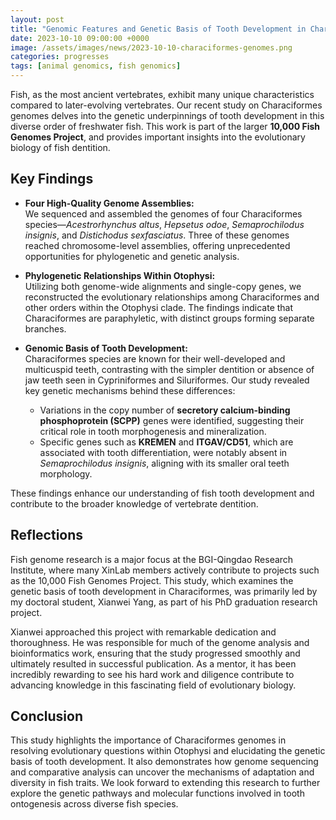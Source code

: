 ```yaml
---
layout: post
title: "Genomic Features and Genetic Basis of Tooth Development in Characiformes"
date: 2023-10-10 09:00:00 +0000
image: /assets/images/news/2023-10-10-characiformes-genomes.png
categories: progresses
tags: [animal genomics, fish genomics]
---
```



Fish, as the most ancient vertebrates, exhibit many unique characteristics compared to later-evolving vertebrates. Our recent study on Characiformes genomes delves into the genetic underpinnings of tooth development in this diverse order of freshwater fish. This work is part of the larger **10,000 Fish Genomes Project**, and provides important insights into the evolutionary biology of fish dentition.

## Key Findings

- **Four High-Quality Genome Assemblies:**  
  We sequenced and assembled the genomes of four Characiformes species—*Acestrorhynchus altus*, *Hepsetus odoe*, *Semaprochilodus insignis*, and *Distichodus sexfasciatus*. Three of these genomes reached chromosome-level assemblies, offering unprecedented opportunities for phylogenetic and genetic analysis.

- **Phylogenetic Relationships Within Otophysi:**  
  Utilizing both genome-wide alignments and single-copy genes, we reconstructed the evolutionary relationships among Characiformes and other orders within the Otophysi clade. The findings indicate that Characiformes are paraphyletic, with distinct groups forming separate branches.

- **Genomic Basis of Tooth Development:**  
  Characiformes species are known for their well-developed and multicuspid teeth, contrasting with the simpler dentition or absence of jaw teeth seen in Cypriniformes and Siluriformes. Our study revealed key genetic mechanisms behind these differences:
  - Variations in the copy number of **secretory calcium-binding phosphoprotein (SCPP)** genes were identified, suggesting their critical role in tooth morphogenesis and mineralization.
  - Specific genes such as **KREMEN** and **ITGAV/CD51**, which are associated with tooth differentiation, were notably absent in *Semaprochilodus insignis*, aligning with its smaller oral teeth morphology.

These findings enhance our understanding of fish tooth development and contribute to the broader knowledge of vertebrate dentition.

## Reflections

Fish genome research is a major focus at the BGI-Qingdao Research Institute, where many XinLab members actively contribute to projects such as the 10,000 Fish Genomes Project. This study, which examines the genetic basis of tooth development in Characiformes, was primarily led by my doctoral student, Xianwei Yang, as part of his PhD graduation research project.

Xianwei approached this project with remarkable dedication and thoroughness. He was responsible for much of the genome analysis and bioinformatics work, ensuring that the study progressed smoothly and ultimately resulted in successful publication. As a mentor, it has been incredibly rewarding to see his hard work and diligence contribute to advancing knowledge in this fascinating field of evolutionary biology.

## Conclusion

This study highlights the importance of Characiformes genomes in resolving evolutionary questions within Otophysi and elucidating the genetic basis of tooth development. It also demonstrates how genome sequencing and comparative analysis can uncover the mechanisms of adaptation and diversity in fish traits. We look forward to extending this research to further explore the genetic pathways and molecular functions involved in tooth ontogenesis across diverse fish species.

